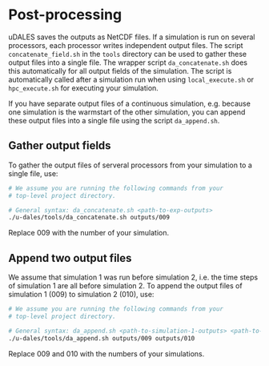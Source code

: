# Post-processing

uDALES saves the outputs as NetCDF files. If a simulation is run on several processors, each processor writes independent output files. The script `concatenate_field.sh` in the `tools` directory can be used to gather these output files into a single file.
The wrapper script `da_concatenate.sh` does this automatically for all output fields of the simulation. The script is automatically called after a simulation run when using `local_execute.sh` or `hpc_execute.sh` for executing your simulation.

If you have separate output files of a continuous simulation, e.g. because one simulation is the warmstart of the other simulation, you can append these output files into a single file using the script `da_append.sh`.

## Gather output fields

To gather the output files of serveral processors from your simulation to a single file, use:

``` sh
# We assume you are running the following commands from your
# top-level project directory.

# General syntax: da_concatenate.sh <path-to-exp-outputs>
./u-dales/tools/da_concatenate.sh outputs/009
```

Replace 009 with the number of your simulation.

## Append two output files

We assume that simulation 1 was run before simulation 2, i.e. the time steps of simulation 1 are all before simulation 2. To append the output files of simulation 1 (009) to simulation 2 (010), use:

``` sh
# We assume you are running the following commands from your
# top-level project directory.

# General syntax: da_append.sh <path-to-simulation-1-outputs> <path-to-simulation-2-outputs>
./u-dales/tools/da_append.sh outputs/009 outputs/010
```

Replace 009 and 010 with the numbers of your simulations.
